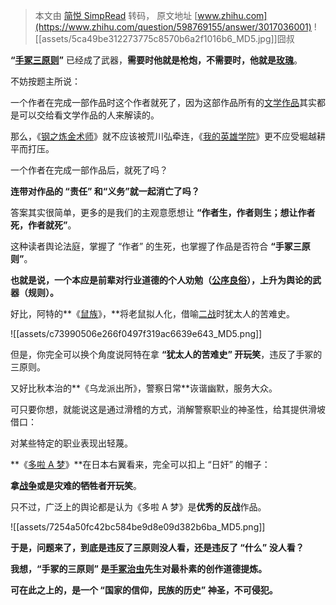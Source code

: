 > 本文由 [简悦 SimpRead](http://ksria.com/simpread/) 转码， 原文地址 [www.zhihu.com](https://www.zhihu.com/question/598769155/answer/3017036001) ![[assets/5ca49be312273775c8570b6a2f1016b6_MD5.jpg]]囧叔​

**“[手冢三原则](https://www.zhihu.com/search?q=%E6%89%8B%E5%86%A2%E4%B8%89%E5%8E%9F%E5%88%99&search_source=Entity&hybrid_search_source=Entity&hybrid_search_extra=%7B%22sourceType%22%3A%22answer%22%2C%22sourceId%22%3A3017036001%7D)”** 已经成了武器，**需要时他就是枪炮，不需要时，他就是[玫瑰](https://www.zhihu.com/search?q=%E7%8E%AB%E7%91%B0&search_source=Entity&hybrid_search_source=Entity&hybrid_search_extra=%7B%22sourceType%22%3A%22answer%22%2C%22sourceId%22%3A3017036001%7D)**。

不妨按题主所说：

一个作者在完成一部作品时这个作者就死了，因为这部作品所有的[文学作品](https://www.zhihu.com/search?q=%E6%96%87%E5%AD%A6%E4%BD%9C%E5%93%81&search_source=Entity&hybrid_search_source=Entity&hybrid_search_extra=%7B%22sourceType%22%3A%22answer%22%2C%22sourceId%22%3A3017036001%7D)其实都是可以交给看文学作品的人来解读的。

那么，《[钢之炼金术师](https://www.zhihu.com/search?q=%E9%92%A2%E4%B9%8B%E7%82%BC%E9%87%91%E6%9C%AF%E5%B8%88&search_source=Entity&hybrid_search_source=Entity&hybrid_search_extra=%7B%22sourceType%22%3A%22answer%22%2C%22sourceId%22%3A3017036001%7D)》就不应该被荒川弘牵连，《[我的英雄学院](https://www.zhihu.com/search?q=%E6%88%91%E7%9A%84%E8%8B%B1%E9%9B%84%E5%AD%A6%E9%99%A2&search_source=Entity&hybrid_search_source=Entity&hybrid_search_extra=%7B%22sourceType%22%3A%22answer%22%2C%22sourceId%22%3A3017036001%7D)》更不应受堀越耕平而打压。

一个作者在完成一部作品后，就死了吗？

**连带对作品的 “责任” 和“义务”就一起消亡了吗？**

答案其实很简单，更多的是我们的主观意愿想让 **“作者生，作者则生；想让作者死，作者就死”**。

这种读者舆论法庭，掌握了 “作者” 的生死，也掌握了作品是否符合 **“手冢三原则”**。

**也就是说，一个本应是前辈对行业道德的个人劝勉（[公序良俗](https://www.zhihu.com/search?q=%E5%85%AC%E5%BA%8F%E8%89%AF%E4%BF%97&search_source=Entity&hybrid_search_source=Entity&hybrid_search_extra=%7B%22sourceType%22%3A%22answer%22%2C%22sourceId%22%3A3017036001%7D)），上升为舆论的武器（规则）。**

好比，阿特的**《[鼠族](https://www.zhihu.com/search?q=%E9%BC%A0%E6%97%8F&search_source=Entity&hybrid_search_source=Entity&hybrid_search_extra=%7B%22sourceType%22%3A%22answer%22%2C%22sourceId%22%3A3017036001%7D)》，**将老鼠拟人化，借喻[二战](https://www.zhihu.com/search?q=%E4%BA%8C%E6%88%98&search_source=Entity&hybrid_search_source=Entity&hybrid_search_extra=%7B%22sourceType%22%3A%22answer%22%2C%22sourceId%22%3A3017036001%7D)时犹太人的苦难史。

![[assets/c73990506e266f0497f319ac6639e643_MD5.png]]

但是，你完全可以换个角度说阿特在拿 **“犹太人的苦难史” 开玩笑**，违反了手冢的三原则。

又好比秋本治的**《乌龙派出所》，警察日常**诙谐幽默，服务大众。

可只要你想，就能说这是通过滑稽的方式，消解警察职业的神圣性，给其提供滑坡借口：

对某些特定的职业表现出轻蔑。

**《[多啦 A 梦](https://www.zhihu.com/search?q=%E5%A4%9A%E5%95%A6A%E6%A2%A6&search_source=Entity&hybrid_search_source=Entity&hybrid_search_extra=%7B%22sourceType%22%3A%22answer%22%2C%22sourceId%22%3A3017036001%7D)》**在日本右翼看来，完全可以扣上 “日奸” 的帽子：

**拿[战争](https://www.zhihu.com/search?q=%E6%88%98%E4%BA%89&search_source=Entity&hybrid_search_source=Entity&hybrid_search_extra=%7B%22sourceType%22%3A%22answer%22%2C%22sourceId%22%3A3017036001%7D)或是灾难的牺牲者开玩笑**。

只不过，广泛上的舆论都是认为《多啦 A 梦》是**优秀的反战**作品。

![[assets/7254a50fc42bc584be9d8e09d382b6ba_MD5.png]]

**于是，问题来了，到底是违反了三原则没人看，还是违反了 “什么” 没人看？**

**我想，“手冢的三原则” 是[手冢治虫](https://www.zhihu.com/search?q=%E6%89%8B%E5%86%A2%E6%B2%BB%E8%99%AB&search_source=Entity&hybrid_search_source=Entity&hybrid_search_extra=%7B%22sourceType%22%3A%22answer%22%2C%22sourceId%22%3A3017036001%7D)先生对最朴素的创作道德提炼。**

**可在此之上的，是一个 “国家的信仰，民族的历史” 神圣，不可侵犯。**